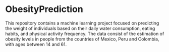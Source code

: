 # ObesityPrediction
This repository contains a machine learning project focused on predicting the weight of individuals based on their daily water consumption, eating habits, and physical activity frequency. The data consist of the estimation of obesity levels in people from the countries of  Mexico, Peru and Colombia, with ages between 14 and 61.
